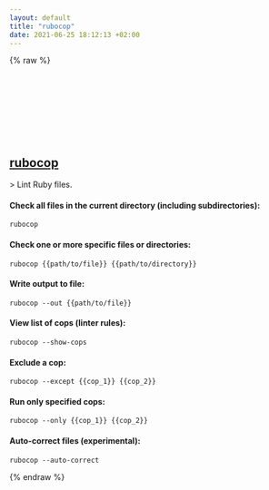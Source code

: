 ```yaml
---
layout: default
title: "rubocop"
date: 2021-06-25 18:12:13 +02:00
---
```

{% raw %}
<h2 id="rubocop">
  <a href="/en/osx/rubocop.html">rubocop</a> <a href="#rubocop"><svg class="icon">
    <use href="/assets/images/unicode_sprite.svg#link" />
  </svg></a>
</h2>
> Lint Ruby files.

#### Check all files in the current directory (including subdirectories):
```shell
rubocop
```
#### Check one or more specific files or directories:
```shell
rubocop {{path/to/file}} {{path/to/directory}}
```
#### Write output to file:
```shell
rubocop --out {{path/to/file}}
```
#### View list of cops (linter rules):
```shell
rubocop --show-cops
```
#### Exclude a cop:
```shell
rubocop --except {{cop_1}} {{cop_2}}
```
#### Run only specified cops:
```shell
rubocop --only {{cop_1}} {{cop_2}}
```
#### Auto-correct files (experimental):
```shell
rubocop --auto-correct
```
{% endraw %}